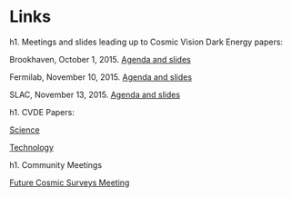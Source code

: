 # Links

h1. Meetings and slides leading up to Cosmic Vision Dark Energy papers:

Brookhaven, October 1, 2015. [Agenda and slides](https://indico.bnl.gov/categoryDisplay.py?categId=124)

Fermilab, November 10, 2015. [Agenda and slides](https://indico.fnal.gov/conferenceOtherViews.py?view=standard&confId=10639)

SLAC, November 13, 2015. [Agenda and slides](https://indico.fnal.gov/conferenceDisplay.py?confId=10842)

h1. CVDE Papers:

[Science](https://arxiv.org/pdf/1604.07626.pdf)

[Technology](https://arxiv.org/abs/1604.07821)

h1. Community Meetings

[Future Cosmic Surveys Meeting](https://kicp-workshops.uchicago.edu/FutureSurveys/index.php)

